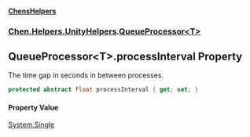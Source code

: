 #### [ChensHelpers](index 'index')
### [Chen.Helpers.UnityHelpers](Chen_Helpers_UnityHelpers 'Chen.Helpers.UnityHelpers').[QueueProcessor&lt;T&gt;](Chen_Helpers_UnityHelpers_QueueProcessor_T_ 'Chen.Helpers.UnityHelpers.QueueProcessor&lt;T&gt;')
## QueueProcessor&lt;T&gt;.processInterval Property
The time gap in seconds in between processes.  
```csharp
protected abstract float processInterval { get; set; }
```
#### Property Value
[System.Single](https://docs.microsoft.com/en-us/dotnet/api/System.Single 'System.Single')
